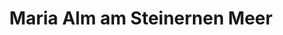 ---
title: Maria Alm am Steinernen Meer
url: /maria-alm-am-steinernen-meer/
latitude: 47.407
longitude: 12.901
---